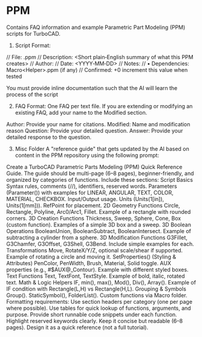 # PPM
Contains FAQ information and example Parametric Part Modeling (PPM) scripts for TurboCAD.


1. Script Format:

// File: <Name>.ppm
// Description: <Short plain‑English summary of what this PPM creates>
// Author: <Your Name>
// Date: <YYYY‑MM‑DD>
// Notes:
//   • Dependencies: Macro\<Helper>.ppm (if any)
// Confirmed: +0 increment this value when tested

You must provide inline documentation such that the AI will learn the process of  the  script

2. FAQ Format:
One FAQ per text file.  If you are extending or modifying an existing FAQ, add your name to the Modified section.

Author:
Provide your name for citations.
Modified:
Name and modification reason
Question:
Provide your detailed question.
Answer:
Provide your detailed response to the question.


3. Misc Folder
A "reference guide" that gets updated by the AI based on content in the PPM repository using the following prompt:
 
Create a TurboCAD Parametric Parts Modeling (PPM) Quick Reference Guide.
The guide should be multi-page (6–8 pages), beginner-friendly, and organized by categories of functions.
Include these sections:
Script Basics
Syntax rules, comments (//), identifiers, reserved words.
Parameters (Parameter()) with examples for LINEAR, ANGULAR, TEXT, COLOR, MATERIAL, CHECKBOX.
Input/Output usage.
Units (Units(1[in]), Units(1[mm])).
RefPoint for placement.
2D Geometry Functions
Circle, Rectangle, Polyline, Arc0/Arc1, Fillet.
Example of a rectangle with rounded corners.
3D Creation Functions
Thickness, Sweep, Sphere, Cone, Box (custom function).
Examples of a simple 3D box and a sweep.
3D Boolean Operations
BooleanUnion, BooleanSubtract, BooleanIntersect.
Example of subtracting a cylinder from a sphere.
3D Modification Functions
G3Fillet, G3Chamfer, G3Offset, G3Shell, G3Bend.
Include simple examples for each.
Transformations
Move, RotateX/Y/Z, optional scale/shear if supported.
Example of rotating a circle and moving it.
SetProperties() (Styling & Attributes)
PenColor, PenWidth, Brush, Material, Solid toggle.
AUX properties (e.g., #$AUX@_Contour).
Example with different styled boxes.
Text Functions
Text, TextFont, TextStyle.
Example of bold, italic, rotated text.
Math & Logic Helpers
IF, min(), max(), Mod(), Div(), Array().
Example of IF condition with Rectangle(L,H) vs Rectangle(H,L).
Grouping & Symbols
Group().
StaticSymbol(), FolderList().
Custom functions via Macro folder.
Formatting requirements:
Use section headers per category (one per page where possible).
Use tables for quick lookup of functions, arguments, and purpose.
Provide short runnable code snippets under each function.
Highlight reserved keywords clearly.
Keep it concise but readable (6–8 pages).
Design it as a quick reference (not a full tutorial).